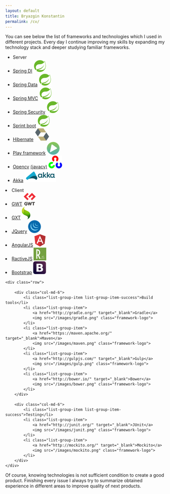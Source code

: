 ```yaml
---
layout: default
title: Bryazgin Konstantin
permalink: /cv/
---
```


You can see below the list of frameworks and technologies which I used in different projects.
 Every day I continue improving my skills by expanding my technology stack and
  deeper studying familiar frameworks.
<div class="container">
    <div class="row">
        <div class="col-md-6">
            <ul class="list-group">
                <li class="list-group-item list-group-item-success">Server</li>
                <li class="list-group-item">
                    <a href="http://projects.spring.io/spring-framework/" target="_blank">Spring DI</a>
                    <img src="/images/spring.png" class="framework-logo">
                </li>
                <li class="list-group-item">
                    <a href="http://projects.spring.io/spring-data/" target="_blank">Spring Data</a>
                    <img src="/images/spring.png" class="framework-logo">
                </li>
                <li class="list-group-item">
                    <a href="http://projects.spring.io/spring-framework/" target="_blank">Spring MVC</a>
                    <img src="/images/spring.png" class="framework-logo">
                </li>
                <li class="list-group-item">
                    <a href="http://projects.spring.io/spring-security/" target="_blank">Spring Security</a>
                    <img src="/images/spring.png" class="framework-logo">
                </li>
                <li class="list-group-item">
                    <a href="http://projects.spring.io/spring-boot/" target="_blank">Sprint boot</a>
                    <img src="/images/spring.png" class="framework-logo">
                </li>
                <li class="list-group-item">
                    <a href="http://hibernate.org/" target="_blank">Hibernate</a>
                    <img src="/images/hibernate.png" class="framework-logo">
                </li>
                <li class="list-group-item">
                    <a href="https://www.playframework.com/" target="_blank">Play framework</a>
                    <img src="/images/playframework.png" class="framework-logo">
                </li>
                <li class="list-group-item">
                    <a href="http://opencv.org/" target="_blank">Opencv</a>
                    <a href="https://github.com/bytedeco/javacv" target="_blank"> (javacv)</a>
                    <img src="/images/openCV.png" class="framework-logo">
                </li>
                <li class="list-group-item">
                    <a href="http://akka.io/" target="_blank">Akka</a>
                    <img src="/images/akka.png" class="framework-logo">
                </li>
            </ul>
        </div>
        <div class="col-md-6">
            <li class="list-group-item list-group-item-success">Client</li>
            <li class="list-group-item">
                <a href="http://www.gwtproject.org/" target="_blank">GWT</a>
                <img src="/images/gwt.png" class="framework-logo">
            </li>
            <li class="list-group-item">
                <a href="https://www.sencha.com/products/gxt/#overview" target="_blank">GXT</a>
                <img src="/images/gxt.png" class="framework-logo">
            </li>
            <li class="list-group-item">
                <a href="https://jquery.com/" target="_blank">JQuery</a>
                <img src="/images/jquery.png" class="framework-logo">
            </li>
            <li class="list-group-item">
                <a href="https://angularjs.org/" target="_blank">AngularJS</a>
                <img src="/images/angular.png" class="framework-logo">
            </li>
            <li class="list-group-item">
                <a href="http://www.ractivejs.org/" target="_blank">RactiveJS</a>
                <img src="/images/ractive.png" class="framework-logo">
            </li>
            <li class="list-group-item">
                <a href="http://getbootstrap.com/" target="_blank">Bootstrap</a>
                <img src="/images/bootstrap.png" class="framework-logo">
            </li>
        </div>
    </div>

    <div class="row">

        <div class="col-md-6">
            <li class="list-group-item list-group-item-success">Build tools</li>
            <li class="list-group-item">
                <a href="http://gradle.org/" target="_blank">Gradle</a>
                <img src="/images/gradle.png" class="framework-logo">
            </li>
            <li class="list-group-item">
                <a href="https://maven.apache.org/" target="_blank">Maven</a>
                <img src="/images/maven.png" class="framework-logo">
            </li>
            <li class="list-group-item">
                <a href="http://gulpjs.com/" target="_blank">Gulp</a>
                <img src="/images/gulp.png" class="framework-logo">
            </li>
            <li class="list-group-item">
                <a href="http://bower.io/" target="_blank">Bower</a>
                <img src="/images/bower.png" class="framework-logo">
            </li>
        </div>

        <div class="col-md-6">
            <li class="list-group-item list-group-item-success">Testing</li>
            <li class="list-group-item">
                <a href="http://junit.org/" target="_blank">JUnit</a>
                <img src="/images/junit.png" class="framework-logo">
            </li>
            <li class="list-group-item">
                <a href="http://mockito.org/" target="_blank">Mockito</a>
                <img src="/images/mockito.png" class="framework-logo">
            </li>
        </div>
    </div>
</div>

Of course, knowing technologies is not sufficient condition to create a good product. Finishing every
issue I always try to summarize obtained experience in different areas to improve quality of
next products.

